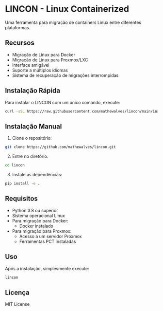 # LINCON - Linux Containerized

Uma ferramenta para migração de containers Linux entre diferentes plataformas.

## Recursos

- Migração de Linux para Docker
- Migração de Linux para Proxmox/LXC
- Interface amigável
- Suporte a múltiplos idiomas
- Sistema de recuperação de migrações interrompidas

## Instalação Rápida

Para instalar o LINCON com um único comando, execute:

```bash
curl -sSL https://raw.githubusercontent.com/mathewalves/lincon/main/install.sh | sudo bash
```

## Instalação Manual

1. Clone o repositório:
```bash
git clone https://github.com/mathewalves/lincon.git
```

2. Entre no diretório:
```bash
cd lincon
```

3. Instale as dependências:
```bash
pip install -e .
```

## Requisitos

- Python 3.8 ou superior
- Sistema operacional Linux
- Para migração para Docker:
  - Docker instalado
- Para migração para Proxmox:
  - Acesso a um servidor Proxmox
  - Ferramentas PCT instaladas

## Uso

Após a instalação, simplesmente execute:

```bash
lincon
```

## Licença

MIT License
